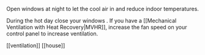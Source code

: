 Open windows at night to let the cool air in and reduce indoor temperatures.  

During the hot day close your windows .
If you have a [[Mechanical Ventilation with Heat Recovery|MVHR]],  increase the fan speed on your control panel to increase ventilation.

[[ventilation]]
[[house]]